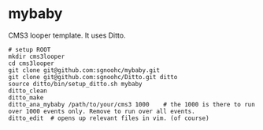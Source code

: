 # mybaby

CMS3 looper template.
It uses Ditto.

    # setup ROOT
    mkdir cms3looper
    cd cms3looper
    git clone git@github.com:sgnoohc/mybaby.git
    git clone git@github.com:sgnoohc/Ditto.git ditto
    source ditto/bin/setup_ditto.sh mybaby
    ditto_clean
    ditto_make
    ditto_ana_mybaby /path/to/your/cms3 1000    # the 1000 is there to run over 1000 events only. Remove to run over all events.
    ditto_edit  # opens up relevant files in vim. (of course)
